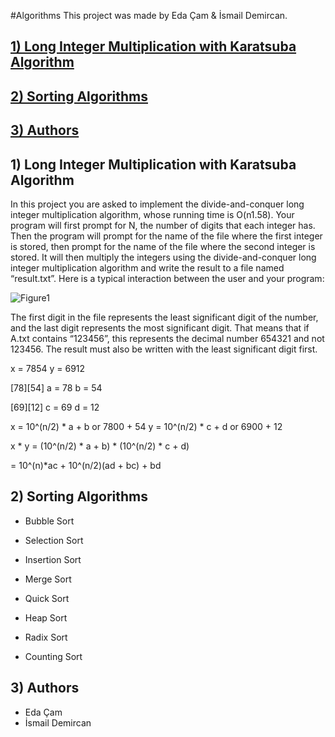 #Algorithms
This project was made by Eda Çam & İsmail Demircan.
## [1) Long Integer Multiplication with Karatsuba Algorithm](https://github.com/ismaildemircann/Algorithms/blob/master/README.md#1-long-integer-multiplication-with-karatsuba-algorithm-1)
## [2) Sorting Algorithms](https://github.com/ismaildemircann/Algorithms/blob/master/README.md#2-sorting-algorithms-1)
## [3) Authors](https://github.com/ismaildemircann/Algorithms/blob/master/README.md#3-authors)

## 1) Long Integer Multiplication with Karatsuba Algorithm
In this project you are asked to implement the divide-and-conquer long integer multiplication algorithm, whose running time is O(n1.58).
Your program will first prompt for N, the number of digits that each integer has. Then the program will
prompt for the name of the file where the first integer is stored, then prompt for the name of the file
where the second integer is stored. It will then multiply the integers using the divide-and-conquer long
integer multiplication algorithm and write the result to a file named “result.txt”. Here is a typical
interaction between the user and your program:

![Figure1](https://github.com/ismaildemircann/Algorithms/blob/master/KaratsubaAlgorithm/images/Figure1.png)

The first digit in the file represents the least significant digit of the number, and the last digit represents
the most significant digit. That means that if A.txt contains “123456”, this represents the decimal number
654321 and not 123456. The result must also be written with the least significant digit first.



x = 7854
y = 6912
 
[78][54]
a = 78
b = 54

[69][12]
c = 69
d = 12

x = 10^(n/2) * a + b or 7800 + 54
y = 10^(n/2) * c + d or 6900 + 12

x * y = (10^(n/2) * a + b) * (10^(n/2) * c + d)

= 10^(n)*ac + 10^(n/2)(ad + bc) + bd


## 2) Sorting Algorithms

* Bubble Sort

* Selection Sort

* Insertion Sort

* Merge Sort

* Quick Sort

* Heap Sort

* Radix Sort

* Counting Sort

## 3) Authors
* Eda Çam
* İsmail Demircan
